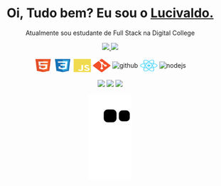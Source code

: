 <div>
  <h1 align="center">
    Oi, Tudo bem? Eu sou o 
    <a color="#db6933" href="https://www.linkedin.com/in/lucivaldo-viana/">Lucivaldo.</a>
  </h1>
  <p align="center">Atualmente sou estudante de Full Stack na Digital College </>
</div>

<div align="center">
  <a href="https://github.com/lucivaldo-dev">
    <img height="180em" src="https://github-readme-stats.vercel.app/api?username=lucivaldo-dev&acount_public=true&include_all_commits=true&show_icons=true&theme=codeSTACKr&hide_border=false&show_owner=true"/>
    <img height="180em" src="https://github-readme-stats.vercel.app/api/top-langs/?username=lucivaldo-dev&theme=codeSTACKr&hide_border=false&&layout=compact"/>
  </a>
</div>

<div align="center" valign="top"><br>
  <img align="center" alt="HTML" height="30" width="40" src="https://raw.githubusercontent.com/devicons/devicon/master/icons/html5/html5-original.svg">
  <img align="center" alt="CSS" height="30" width="40" src="https://raw.githubusercontent.com/devicons/devicon/master/icons/css3/css3-original.svg">
  <img align="center" alt="Js" height="30" width="40" src="https://raw.githubusercontent.com/devicons/devicon/master/icons/javascript/javascript-plain.svg">
  <img align="center" alt="git" height="30" width="40" src="https://raw.githubusercontent.com/devicons/devicon/master/icons/git/git-original.svg">
  <img align="center" alt="github" height="30" width="30" src="https://icons.iconarchive.com/icons/limav/flat-gradient-social/512/Github-icon.png" />
  <img align="center" alt="React" height="30" width="40" src="https://raw.githubusercontent.com/devicons/devicon/master/icons/react/react-original.svg">
  <img align="center" alt="nodejs" height="30" width="40" src="https://cdn.worldvectorlogo.com/logos/nodejs-icon.svg">  
</div><br>

<div align="center">
  <a href="https://www.instagram.com/lucti.aprendiz.dev/" target="_blank"><img src="https://img.shields.io/badge/-Instagram-%23E4405F?style=for-the-badge&logo=instagram&logoColor=white" target="_blank"></a>
  <a href="https://www.linkedin.com/in/lucivaldo-viana/" target="_blank"><img src="https://img.shields.io/badge/-LinkedIn-%230077B5?style=for-the-badge&logo=linkedin&logoColor=white" target="_blank"></a> 
  <a href="mailto:lucivaldo.developer1@gmail.com"><img src="https://img.shields.io/badge/-Gmail-%23333?style=for-the-badge&logo=gmail&logoColor=white" target="_blank"></a>
</div>

<div align="center">

  ![Snake animation](https://github.com/lucivaldo-dev/lucivaldo-dev/blob/output/github-contribution-grid-snake.svg)
  
</div>
